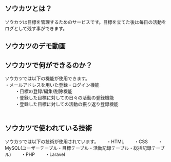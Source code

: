 ## ソウカツとは？

ソウカツは目標を管理するためのサービスです。目標を立てた後は毎日の活動をログとして残す事ができます。

## ソウカツのデモ動画


## ソウカツで何ができるのか？

ソウカツでは以下の機能が使用できます。<br>
・メールアドレスを用いた登録・ログイン機能<br>　　
・目標の登録/編集/削除機能<br>　　
・登録した目標に対しての日々の活動の登録機能<br>　　
・登録した目標に対しての活動の振り返り登録機能<br>　　

## ソウカツで使われている技術

ソウカツでは以下の技術が使用されています。　　
・HTML　　
・CSS　　
・MySQL(ユーザーテーブル・目標テーブル・活動記録テーブル・総括記録テーブル)　　
・PHP　　
・Laravel　　
